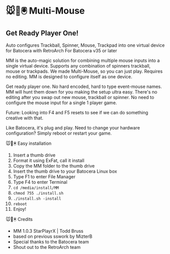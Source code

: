 # 🐭👾🖲️ Multi-Mouse
## Get Ready Player One!
Auto configures Trackball, Spinner, Mouse, Trackpad into one virtual device for Batocera with RetroArch
For Batocera v35 or later

MM is the auto-magic solution for combining multiple mouse inputs into a single virtual device. Supports any combination of spinners trackball, mouse or trackpads. We made Multi-Mouse, so you can just play. Requires no editing. MM is designed to configure itself as one device.

Get ready player one. No hard encoded, hard to type event-mouse names. MM will hunt them down for you making the setup ultra easy. There's no editing after you swap out new mouse, trackball or spinner. No need to configure the mouse input for a single 1 player game.

Future: Looking into F4 and F5 resets to see if we can do something creative with that.
 
Like Batocera, it's plug and play. Need to change your hardware configuration? Simply reboot or restart your game.

🐭👾🖲️ Easy installation

1.  Insert a thumb drive
2.  Format it using ExFat, call it install
3.  Copy the MM folder to the thumb drive
4.  Insert the thumb drive to your Batocera Linux box
5.  Type F1 to enter File Manager
6.  Type F4 to enter Terminal
7.  `cd /media/install/MM`
8.  `chmod 755 ./install.sh`
9.  `./install.sh -install`
10.  `reboot`
11.  Enjoy!

🐭👾🖲️ Credits

* MM 1.0.3 StarPlayrX | Todd Bruss
* based on previous sswork by MizterB
* Special thanks to the Batocera team
* Shout out to the RetroArch team
